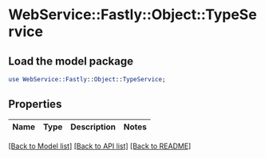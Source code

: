 # WebService::Fastly::Object::TypeService

## Load the model package
```perl
use WebService::Fastly::Object::TypeService;
```

## Properties
Name | Type | Description | Notes
------------ | ------------- | ------------- | -------------

[[Back to Model list]](../README.md#documentation-for-models) [[Back to API list]](../README.md#documentation-for-api-endpoints) [[Back to README]](../README.md)


